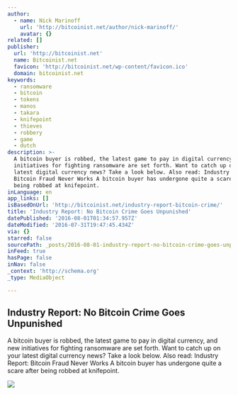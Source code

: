 ```yaml
---
author:
  - name: Nick Marinoff
    url: 'http://bitcoinist.net/author/nick-marinoff/'
    avatar: {}
related: []
publisher:
  url: 'http://bitcoinist.net'
  name: Bitcoinist.net
  favicon: 'http://bitcoinist.net/wp-content/favicon.ico'
  domain: bitcoinist.net
keywords:
  - ransomware
  - bitcoin
  - tokens
  - manos
  - takara
  - knifepoint
  - thieves
  - robbery
  - game
  - dutch
description: >-
  A bitcoin buyer is robbed, the latest game to pay in digital currency, and new
  initiatives for fighting ransomware are set forth. Want to catch up on your
  latest digital currency news? Take a look below. Also read: Industry Report:
  Bitcoin Fraud Never Works A bitcoin buyer has undergone quite a scare after
  being robbed at knifepoint.
inLanguage: en
app_links: []
isBasedOnUrl: 'http://bitcoinist.net/industry-report-bitcoin-crime/'
title: 'Industry Report: No Bitcoin Crime Goes Unpunished'
datePublished: '2016-08-01T01:34:57.957Z'
dateModified: '2016-07-31T19:47:45.434Z'
via: {}
starred: false
sourcePath: _posts/2016-08-01-industry-report-no-bitcoin-crime-goes-unpunished.md
inFeed: true
hasPage: false
inNav: false
_context: 'http://schema.org'
_type: MediaObject

---
```

<article style=""><h1>Industry Report: No Bitcoin Crime Goes Unpunished</h1><p>A bitcoin buyer is robbed, the latest game to pay in digital currency, and new initiatives for fighting ransomware are set forth. Want to catch up on your latest digital currency news? Take a look below. Also read: Industry Report: Bitcoin Fraud Never Works A bitcoin buyer has undergone quite a scare after being robbed at knifepoint.</p><img src="http://bitcoinist.net/wp-content/uploads/2016/06/Industry-Report-Cover-Bitcoin-Logo.jpg" /></article>